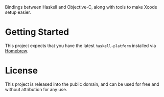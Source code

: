 Bindings between Haskell and Objective-C, along with tools to make Xcode setup easier.

# Getting Started

This project expects that you have the latest `haskell-platform` installed via [Homebrew](https://github.com/mxcl/homebrew/).

# License

This project is released into the public domain, and can be used for free and without attribution for any use.
